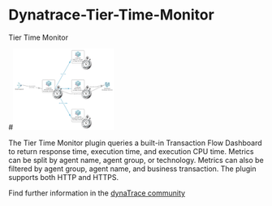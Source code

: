 # Dynatrace-Tier-Time-Monitor
Tier Time Monitor

#<img src="images\icon.png" alt="Tier-Time-Monitor"><br> 

The Tier Time Monitor plugin queries a built-in Transaction Flow Dashboard to return response time, execution time, and execution CPU time.
Metrics can be split by agent name, agent group, or technology. 
Metrics can also be filtered by agent group, agent name, and business transaction. 
The plugin supports both HTTP and HTTPS.

Find further information in the [dynaTrace community](https://community.dynatrace.com/community/display/DL/Tier-Time-Monitor)